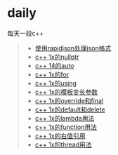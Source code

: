 # daily
每天一段c++

> * [使用rapidjson处理json格式](/src/json.cpp)
> * [c++ 1x的nullptr](/src/nullptr.cpp)
> * [c++ 14的auto](/src/auto.cpp)
> * [c++ 1x的for](/src/for.cpp)
> * [c++ 1x的using](/src/using.cpp)
> * [c++ 1x的模板变长参数](/src/using.cpp)
> * [c++ 1x的override和final](/src/override_final.cpp)
> * [c++ 1x的default和delete](/src/default_delete.cpp)
> * [c++ 1x的lambda用法](/src/lambda.cpp)
> * [c++ 1x的function用法](/src/function.cpp)
> * [c++ 1x的右值引用](/src/rvalue_reference.cpp)
> * [c++ 1x的thread用法](/src/thread.cpp)